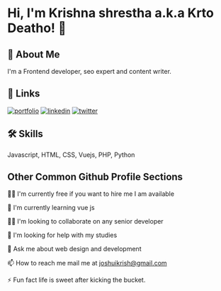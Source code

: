 # Hi, I'm Krishna shrestha a.k.a Krto Deatho! 👋

## 🚀 About Me
I'm a Frontend developer, seo expert and content writer.

## 🔗 Links
[![portfolio](https://img.shields.io/badge/my_portfolio-000?style=for-the-badge&logo=ko-fi&logoColor=white)](https://krtodeatho.github.io/https-krtodeatho.github.io-/)
[![linkedin](https://img.shields.io/badge/linkedin-0A66C2?style=for-the-badge&logo=linkedin&logoColor=white)]([https://www.linkedin.com/](https://www.linkedin.com/in/krishna-shrestha-1675751b8/))
[![twitter](https://img.shields.io/badge/twitter-1DA1F2?style=for-the-badge&logo=twitter&logoColor=white)](https://www.twitter.com/krtodeatho)


## 🛠 Skills
Javascript, HTML, CSS, Vuejs, PHP, Python


## Other Common Github Profile Sections
👩‍💻 I'm currently free if you want to hire me I am available

🧠 I'm currently learning vue js

👯‍♀️ I'm looking to collaborate on any senior developer

🤔 I'm looking for help with my studies

💬 Ask me about web design and development

📫 How to reach me mail me at joshuikrish@gmail.com



⚡️ Fun fact life is sweet after kicking the bucket.
